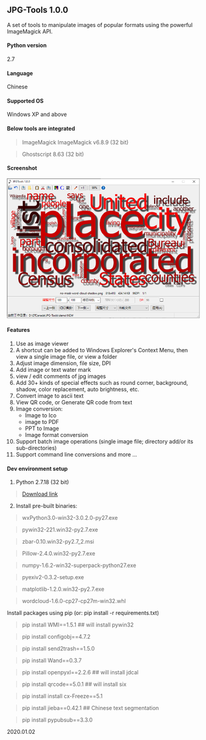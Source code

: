 ## JPG-Tools 1.0.0
A set of tools to manipulate images of popular formats using the powerful ImageMagick API.

#### Python version
2.7

#### Language
Chinese

#### Supported OS
Windows XP and above

#### Below tools are integrated 
> ImageMagick ImageMagick v6.8.9 (32 bit)

> Ghostscript 8.63 (32 bit)

#### Screenshot
![N|Solid](https://github.com/QuinnSong/JPG-Tools/blob/master/demo/main.png)

#### Features

1. Use as image viewer
2. A shortcut can be added to Windows Explorer's Context Menu, then view a single image file, or view a folder
3. Adjust image dimension, file size, DPI
4. Add image or text water mark
5. view / edit comments of jpg images
6. Add 30+ kinds of special effects such as round corner, background, shadow, color replacement, auto brightness, etc.
7. Convert image to ascii text
8. View QR code, or Generate QR code from text
9. Image conversion:
   - Image to Ico
   - image to PDF
   - PPT to Image
   - Image format conversion
10. Support batch image operations (single image file; directory add/or its sub-directories)
11. Support command line conversions
and more ...

#### Dev environment setup

1. Python 2.7.18 (32 bit)
> [Download link](https://www.python.org/ftp/python/2.7.18/python-2.7.18.msi)

2. Install pre-built binaries:

> wxPython3.0-win32-3.0.2.0-py27.exe

> pywin32-221.win32-py2.7.exe

> zbar-0.10.win32-py2.7_2.msi

> Pillow-2.4.0.win32-py2.7.exe

> numpy-1.6.2-win32-superpack-python27.exe

> pyexiv2-0.3.2-setup.exe

> matplotlib-1.2.0.win32-py2.7.exe

> wordcloud-1.6.0-cp27-cp27m-win32.whl

Install packages using pip (or: pip install -r requirements.txt)

> pip install WMI==1.5.1 		## will install pywin32

> pip install configobj==4.7.2

> pip install send2trash==1.5.0

> pip install Wand==0.3.7

> pip install openpyxl==2.2.6 	## will install jdcal

> pip install qrcode==5.0.1 	## will install six

> pip install install cx-Freeze==5.1

> pip install jieba==0.42.1 	## Chinese text segmentation

> pip install pypubsub==3.3.0


2020.01.02 